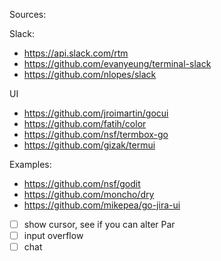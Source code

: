 Sources:

Slack:
- https://api.slack.com/rtm
- https://github.com/evanyeung/terminal-slack
- https://github.com/nlopes/slack

UI
- https://github.com/jroimartin/gocui
- https://github.com/fatih/color
- https://github.com/nsf/termbox-go
- https://github.com/gizak/termui

Examples:
- https://github.com/nsf/godit
- https://github.com/moncho/dry
- https://github.com/mikepea/go-jira-ui

- [ ] show cursor, see if you can alter Par
- [ ] input overflow
- [ ] chat
